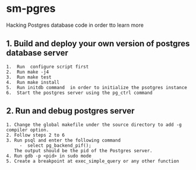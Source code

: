 # sm-pgres

Hacking Postgres database code in order tto learn more 

## 1. Build and deploy your own version of postgres database server

    1.  Run  configure script first
    2.  Run make -j4
    3.  Run make test
    4.  Run make install
    5.  Run initdb command  in order to initialize the psotgres instance
    6.  Start the postgres server using the pg_ctrl command

##  2. Run and debug postgres server

    1. Change the global makefile under the source directory to add -g compiler option.
    2. Follow steps 2 to 6
    3. Run psql and enter the following command
         -  select pg_backend_pif();
       The output should be the pid of the Postgres server.
    4. Run gdb -p <pid> in sudo mode 
    5. Create a breakpoint at exec_simple_query or any other function 
